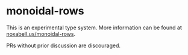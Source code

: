 # monoidal-rows

This is an experimental type system. More information can be found at [noxabell.us/monoidal-rows](https://noxabell.us/monoidal-rows).

PRs without prior discussion are discouraged.
